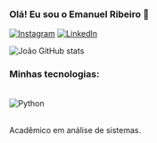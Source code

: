 
### Olá! Eu sou o Emanuel Ribeiro 🤝

[![Instagram](https://img.shields.io/badge/Instagram-E4405F?style=for-the-badge&logo=instagram&logoColor=white)](https://www.instagram.com/e__manuelrm/)
[![LinkedIn](https://img.shields.io/badge/LinkedIn-0077B5?style=for-the-badge&logo=linkedin&logoColor=white)](https://www.linkedin.com/in/emanuel-marinho/)

![João GitHub stats](https://github-readme-stats.vercel.app/api?username=emanuelRM95&show_icons=true&theme=dracula)

### Minhas tecnologias: 

<div style="display: inline-block"><br/>
 <img align="center" alt="Python" src="https://img.shields.io/badge/Python-14354C?style=for-the-badge&logo=python&logoColor=white">
<div><br/>


Acadêmico em análise de sistemas.
